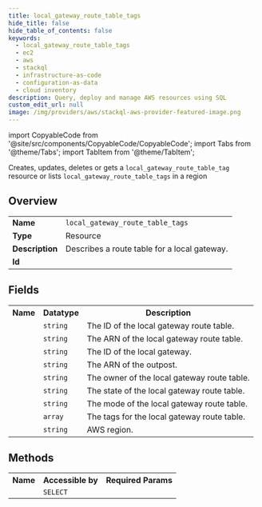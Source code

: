 ```yaml
---
title: local_gateway_route_table_tags
hide_title: false
hide_table_of_contents: false
keywords:
  - local_gateway_route_table_tags
  - ec2
  - aws
  - stackql
  - infrastructure-as-code
  - configuration-as-data
  - cloud inventory
description: Query, deploy and manage AWS resources using SQL
custom_edit_url: null
image: /img/providers/aws/stackql-aws-provider-featured-image.png
---
```


import CopyableCode from '@site/src/components/CopyableCode/CopyableCode';
import Tabs from '@theme/Tabs';
import TabItem from '@theme/TabItem';

Creates, updates, deletes or gets a <code>local_gateway_route_table_tag</code> resource or lists <code>local_gateway_route_table_tags</code> in a region

## Overview
<table><tbody>
<tr><td><b>Name</b></td><td><code>local_gateway_route_table_tags</code></td></tr>
<tr><td><b>Type</b></td><td>Resource</td></tr>
<tr><td><b>Description</b></td><td>Describes a route table for a local gateway.</td></tr>
<tr><td><b>Id</b></td><td><CopyableCode code="aws.ec2.local_gateway_route_table_tags" /></td></tr>
</tbody></table>

## Fields
<table><tbody><tr><th>Name</th><th>Datatype</th><th>Description</th></tr><tr><td><CopyableCode code="local_gateway_route_table_id" /></td><td><code>string</code></td><td>The ID of the local gateway route table.</td></tr>
<tr><td><CopyableCode code="local_gateway_route_table_arn" /></td><td><code>string</code></td><td>The ARN of the local gateway route table.</td></tr>
<tr><td><CopyableCode code="local_gateway_id" /></td><td><code>string</code></td><td>The ID of the local gateway.</td></tr>
<tr><td><CopyableCode code="outpost_arn" /></td><td><code>string</code></td><td>The ARN of the outpost.</td></tr>
<tr><td><CopyableCode code="owner_id" /></td><td><code>string</code></td><td>The owner of the local gateway route table.</td></tr>
<tr><td><CopyableCode code="state" /></td><td><code>string</code></td><td>The state of the local gateway route table.</td></tr>
<tr><td><CopyableCode code="mode" /></td><td><code>string</code></td><td>The mode of the local gateway route table.</td></tr>
<tr><td><CopyableCode code="tags" /></td><td><code>array</code></td><td>The tags for the local gateway route table.</td></tr>
<tr><td><CopyableCode code="region" /></td><td><code>string</code></td><td>AWS region.</td></tr>
</tbody></table>

## Methods

<table><tbody>
  <tr>
    <th>Name</th>
    <th>Accessible by</th>
    <th>Required Params</th>
  </tr>
  <tr>
    <td><CopyableCode code="view" /></td>
    <td><code>SELECT</code></td>
    <td><CopyableCode code="region" /></td>
  </tr>
</tbody></table>








